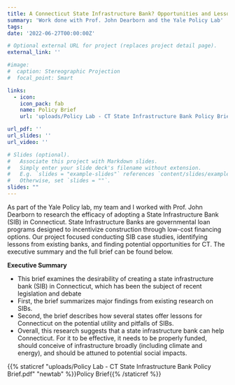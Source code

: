 ```yaml
---
title: A Connecticut State Infrastructure Bank? Opportunities and Lessons
summary: 'Work done with Prof. John Dearborn and the Yale Policy Lab'
tags:
date: '2022-06-27T00:00:00Z'

# Optional external URL for project (replaces project detail page).
external_link: ''

#image: 
#  caption: Stereographic Projection
#  focal_point: Smart

links:
  - icon: 
    icon_pack: fab
    name: Policy Brief
    url: 'uploads/Policy Lab - CT State Infrastructure Bank Policy Brief.pdf'

url_pdf: ''
url_slides: ''
url_video: ''

# Slides (optional).
#   Associate this project with Markdown slides.
#   Simply enter your slide deck's filename without extension.
#   E.g. `slides = "example-slides"` references `content/slides/example-slides.md`.
#   Otherwise, set `slides = ""`.
slides: ""
---
```


As part of the Yale Policy lab, my team and I worked with Prof. John Dearborn to research the efficacy of adopting a State Infrastructure Bank (SIB) in Connecticut. State Infrastructure Banks are governmental loan programs designed to incentivize construction through low-cost financing options. Our project focused conducting SIB case studies, identifying lessons from existing banks, and finding potential opportunities for CT. The executive summary and the full brief can be found below. 

**Executive Summary**
- This brief examines the desirability of creating a state infrastructure bank (SIB) in
Connecticut, which has been the subject of recent legislation and debate
- First, the brief summarizes major findings from existing research on SIBs.
- Second, the brief describes how several states offer lessons for Connecticut on the
potential utility and pitfalls of SIBs.
- Overall, this research suggests that a state infrastructure bank can help Connecticut. For it
to be effective, it needs to be properly funded, should conceive of infrastructure broadly
(including climate and energy), and should be attuned to potential social impacts.

{{% staticref "uploads/Policy Lab - CT State Infrastructure Bank Policy Brief.pdf" "newtab" %}}Policy Brief{{% /staticref %}}